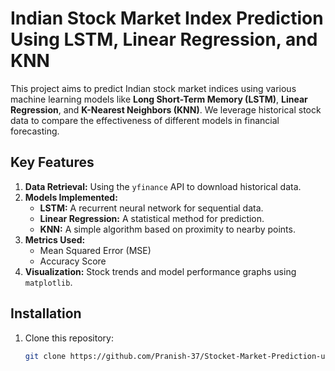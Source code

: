# Indian Stock Market Index Prediction Using LSTM, Linear Regression, and KNN

This project aims to predict Indian stock market indices using various machine learning models like **Long Short-Term Memory (LSTM)**, **Linear Regression**, and **K-Nearest Neighbors (KNN)**. We leverage historical stock data to compare the effectiveness of different models in financial forecasting.

## Key Features
1. **Data Retrieval:** Using the `yfinance` API to download historical data.
2. **Models Implemented:**
   - **LSTM:** A recurrent neural network for sequential data.
   - **Linear Regression:** A statistical method for prediction.
   - **KNN:** A simple algorithm based on proximity to nearby points.
3. **Metrics Used:**
   - Mean Squared Error (MSE)
   - Accuracy Score
4. **Visualization:** Stock trends and model performance graphs using `matplotlib`.

## Installation
1. Clone this repository:
   ```bash
   git clone https://github.com/Pranish-37/Stocket-Market-Prediction-using-LSTM-Linear-Regression-and-KNN
   
